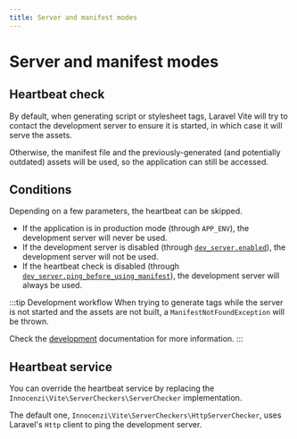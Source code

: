 ```yaml
---
title: Server and manifest modes
---
```


# Server and manifest modes

## Heartbeat check

By default, when generating script or stylesheet tags, Laravel Vite will try to contact the development server to ensure it is started, in which case it will serve the assets.

Otherwise, the manifest file and the previously-generated (and potentially outdated) assets will be used, so the application can still be accessed.

## Conditions

Depending on a few parameters, the heartbeat can be skipped.

- If the application is in production mode (through `APP_ENV`), the development server will never be used.
- If the development server is disabled (through [`dev_server.enabled`](/configuration/laravel-package#enabled)), the development server will not be used.
- If the heartbeat check is disabled (through [`dev_server.ping_before_using_manifest`](/configuration/laravel-package#ping-before-using-manifest)), the development server will always be used.

:::tip Development workflow
When trying to generate tags while the server is not started and the assets are not built, a `ManifestNotFoundException` will be thrown.

Check the [development](/guide/essentials/development) documentation for more information.
:::

## Heartbeat service

You can override the heartbeat service by replacing the `Innocenzi\Vite\ServerCheckers\ServerChecker` implementation. 

The default one, `Innocenzi\Vite\ServerCheckers\HttpServerChecker`, uses Laravel's `Http` client to ping the development server.
